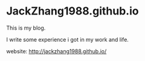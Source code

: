 # JackZhang1988.github.io

This is my blog.

I write some experience i got in my work and life.

website: http://jackzhang1988.github.io/
